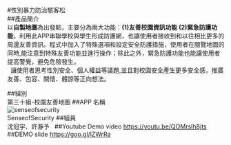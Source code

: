 #性別暴力防治駭客松
</br>
##產品簡介</br>
以**自製地圖**為出發點，主要分為兩大功能：**(1)友善校園資訊功能 (2)緊急防護功能**，利用此APP串聯學校與學生形成防護網，也讓使用者接收到和以往相比更多的周邊友善資訊。程式中加入了特殊選項和設定安全防護措施，使用者在閱覽地圖的同時,能注意到特殊友善功能並進行操作；除此之外，緊急防護功能也能讓使用者提高警覺，避免危險發生。</br> 
讓使用者思考性別安全、個人權益等議題,並且對校園安全產生更多安全感，推廣友善、包容、關懷、體諒等正向想法。

##組別</br>
第三十組-校園友善地圖
##APP 名稱</br>
![senseofsecurity](http://i.imgur.com/UBXOgxS.png)</br>
SenseofSecurity
##組員</br>
沈冠宇、許瀞予  
##Youtube Demo video
https://youtu.be/QOMrsIh8jts</br>
##DEMO slide
https://goo.gl/lZWrRa

